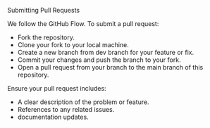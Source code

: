 Submitting Pull Requests

We follow the GitHub Flow. To submit a pull request:

   - Fork the repository.
   - Clone your fork to your local machine.
   - Create a new branch from dev branch for your feature or fix.
   - Commit your changes and push the branch to your fork.
   - Open a pull request from your branch to the main branch of this repository.

Ensure your pull request includes:

   - A clear description of the problem or feature.
   - References to any related issues.
   - documentation updates.
